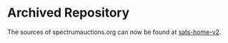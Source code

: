 # Archived Repository

The sources of spectrumauctions.org can now be found at [sats-home-v2](https://github.com/spectrumauctions/sats-home-v2).
